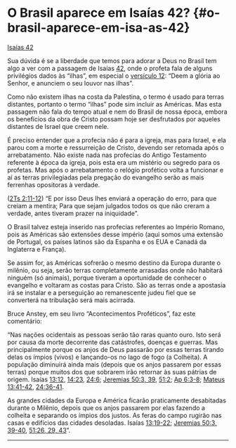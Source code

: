 # O Brasil aparece em Isaías 42? {#o-brasil-aparece-em-isa-as-42}

[Isaías 42](http://bibliaonline.com.br/acf/is/42)

Sua dúvida é se a liberdade que temos para adorar a Deus no Brasil tem algo a ver com a passagem de Isaías [42](http://bibliaonline.com.br/acf/is/42), onde o profeta fala de alguns privilégios dados às “ilhas”, em especial o [versículo 12](http://bibliaonline.com.br/acf/is/42/12): “Deem a glória ao Senhor, e anunciem o seu louvor nas ilhas”.

Como não existem ilhas na costa da Palestina, o termo é usado para terras distantes, portanto o termo “ilhas” pode sim incluir as Américas. Mas esta passagem não fala do tempo atual e nem do Brasil de nossa época, embora os benefícios da obra de Cristo possam hoje ser desfrutados por aqueles distantes de Israel que creem nele.

É preciso entender que a profecia não é para a igreja, mas para Israel, e ela parou com a morte e ressurreição de Cristo, devendo ser retomada após o arrebatamento. Não existe nada nas profecias do Antigo Testamento referente à época da igreja, pois esta era um mistério ou segredo para os profetas. Mas após o arrebatamento o relógio profético volta a funcionar e aí as terras privilegiadas pela pregação do evangelho serão as mais ferrenhas opositoras à verdade.

([2Ts 2:11-12](http://bibliaonline.com.br/acf/2ts/2/11-12)) “E por isso Deus lhes enviará a operação do erro, para que creiam a mentira; Para que sejam julgados todos os que não creram a verdade, antes tiveram prazer na iniquidade”.

O Brasil talvez esteja inserido nas profecias referentes ao Império Romano, pois as Américas são extensões desse império (aqui somos uma extensão de Portugal, os países latinos são da Espanha e os EUA e Canadá da Inglaterra e França).

Se assim for, as Américas sofrerão o mesmo destino da Europa durante o milênio, ou seja, serão terras completamente arrasadas onde não habitará ninguém (só animais), porque tiveram a oportunidade de conhecer o evangelho e voltaram as costas para Cristo. São as terras onde a apostasia irá se instalar e a perseguição ao remanescente judeu fiel que se converterá na tribulação será mais acirrada.

Bruce Anstey, em seu livro “Acontecimentos Proféticos”, faz este comentário:

“Nas nações ocidentais as pessoas serão tão raras quanto ouro. Isto será por causa da morte decorrente das catástrofes, doenças e guerras. Mas principalmente porque os anjos de Deus passarão por essas terras tirando delas os ímpios (vivos) e lançando-os no lago de fogo (a Colheita). A população diminuirá ainda mais (depois que os anjos passarem por essas terras) porque muitos dos que sobrarem irão retornar às suas pátrias de origem. Isaías [13:12](http://bibliaonline.com.br/acf/is/13/12), [14:23](http://bibliaonline.com.br/acf/is/14/23), [24:6](http://bibliaonline.com.br/acf/is/24/6); [Jeremias 50:3, 39](http://bibliaonline.com.br/acf/jr/50/3,39), [51:2](http://bibliaonline.com.br/acf/jr/51/2); [Ap 6:3-8](http://bibliaonline.com.br/acf/ap/6/3-8); [Mateus 13:41-42](http://bibliaonline.com.br/acf/mt/13/41-42), [24:36-41](http://bibliaonline.com.br/acf/mt/24/36-41).

As grandes cidades da Europa e América ficarão praticamente desabitadas durante o Milênio, depois que os anjos passarem por elas fazendo a colheita e separando os ímpios dos justos. As feras do campo rugirão nas casas e edifícios das cidades desoladas. Isaías [13:19-22](http://bibliaonline.com.br/acf/is/13/19-22); [Jeremias 50:3, 39-40](http://bibliaonline.com.br/acf/jr/50/3,39-40), [51:26, 29, 43](http://bibliaonline.com.br/acf/jr/51/26,29,43)”.

*****